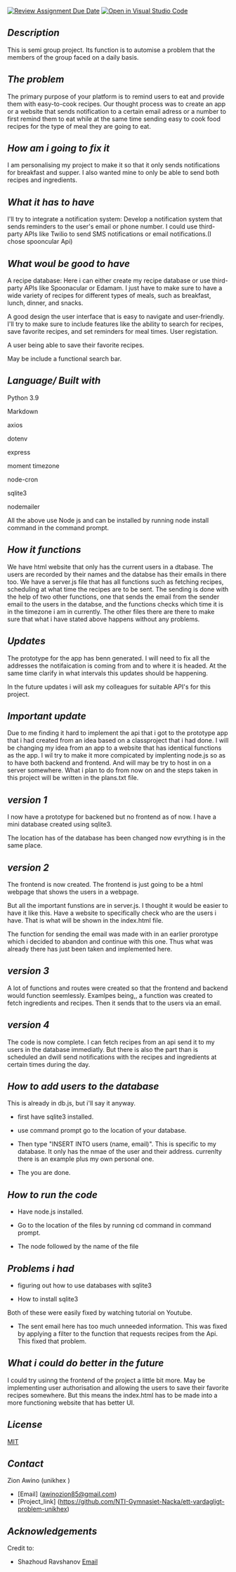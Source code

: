 [![Review Assignment Due Date](https://classroom.github.com/assets/deadline-readme-button-24ddc0f5d75046c5622901739e7c5dd533143b0c8e959d652212380cedb1ea36.svg)](https://classroom.github.com/a/QT9uZhaV)
[![Open in Visual Studio Code](https://classroom.github.com/assets/open-in-vscode-718a45dd9cf7e7f842a935f5ebbe5719a5e09af4491e668f4dbf3b35d5cca122.svg)](https://classroom.github.com/online_ide?assignment_repo_id=10934320&assignment_repo_type=AssignmentRepo)

## *Description*

This is semi group project. Its function is to automise a problem that the members of the group faced on a daily basis.

## *The problem*

The primary purpose of your platform is to remind users to eat and provide them with easy-to-cook recipes.
Our thought process was to create an app or a website that sends notification to a certain email adress or a number to first remind them to eat while at the same time sending easy to cook food recipes for the type of meal they are going to eat.

## *How am i going to fix it*

I am personalising my project to make it so that it only sends notifications for breakfast and supper. I also wanted mine to only be able to send both recipes and ingredients.

## *What it has to have*

I'll try to integrate a notification system: Develop a notification system that sends reminders to the user's email or phone number. I could use third-party APIs like Twilio to send SMS notifications or email notifications.(I chose spooncular Api)

## *What woul be good to have*

A recipe database: Here i can either create my recipe database or use third-party APIs like Spoonacular or Edamam. I just have to make sure to have a wide variety of recipes for different types of meals, such as breakfast, lunch, dinner, and snacks.

A good design the user interface that is easy to navigate and user-friendly. I'll try to make sure to include features like the ability to search for recipes, save favorite recipes, and set reminders for meal times.
User registation.

A user being able to save their favorite recipes.

May be include a functional search bar.

## *Language/ Built with*

Python 3.9

Markdown

axios

dotenv

express

moment timezone

node-cron

sqlite3

nodemailer

All the above use Node js and can be installed by running node install command in the command prompt.

## *How it functions*

We have html website that only has the current users in a dtabase. The users are recorded by their names and the databse has their emails in there too. We have a server.js file that has all functions such as fetching recipes, scheduling at what time the recipes are to be sent. The sending is done with the help of two other functions, one that sends the email from the sender email to the users in the databse, and the functions checks which time it is in the timezone i am in currently. The other files there are there to make sure that what i have stated above happens without any problems.

## *Updates*

The prototype for the app has benn generated. I will need to fix all the addresses the notifaication is coming from and to where it is headed. At the same time clarify in what intervals this updates should be happening.

In the future updates i will ask my colleagues for suitable API's for this project.

## *Important update*

Due to me finding it hard to implement the api that i got to the prototype app that i had created from an idea based on a classproject that i had done. I will be changing my idea from an app to a website that has identical functions as the app. I wil try to make it more compicated by implenting node.js so as to have both backend and frontend. And will may be try to host in on a server somewhere. What i plan to do from now on  and the steps taken in this project will be written in the plans.txt file.

## *version 1*

I now have a prototype for backened but no frontend as of now. I have a mini database created using sqlite3.

The location has of the database has been changed now evrything is in the same place.

## *version 2*

The frontend is now created. The frontend is just going to be a html webpage that shows the users in a webpage.

But all the important funstions are in server.js. I thought it would be easier to have it like this. Have a website to specifically check who are the users i have. That is what will be shown in the index.html file.

The function for sending the email was made with in an earlier
prorotype which i decided to abandon and continue with this one. Thus
what was already there has just been taken and implemented here.

## *version 3*

A lot of functions and routes were created so that the frontend and backend would function seemlessly. Examlpes being,, a function was created to fetch ingredients and recipes. Then it sends that to the users via an email.

## *version 4*

The code is now complete. I can fetch recipes from an api send it to my users in the database immediatly. But there is also the part than is scheduled an dwill send notifications with the recipes and ingredients at certain times during the day.

## *How to add users to the database*

This is already in db.js, but i'll say it anyway.

* first have sqlite3 installed.

* use command prompt go to the location of your database.

* Then type "INSERT INTO users (name, email)". This is specific to my
database. It only has the nmae of the user and their address.
currenlty there is an example plus my own personal one.

* The you are done.

## *How to run the code*

* Have node.js installed.

* Go to the location of the files by running cd command in command prompt.

* The node followed by the name of the file

## *Problems i had*

* figuring out how to use databases with sqlite3

* How to install sqlite3

Both of these were easily fixed by watching tutorial on Youtube.

* The sent email here has too much unneeded information. This was fixed by applying a filter to the function that requests recipes from the Api. This fixed that problem.

## *What i could do better in the future*

I could try usinng the frontend of the project a little bit more. May be implementing user authorisation and allowing the users to save their favorite recipes somewhere. But this means the index.html has to be made into a more functioning website that has better UI.

## *License*

[MIT](https://choosealicense.com/licenses/mit/)

## *Contact*

Zion Awino (unikhex )

* [Email] (<awinozion85@gmail.com>)
* [Project_link] (<https://github.com/NTI-Gymnasiet-Nacka/ett-vardagligt-problem-unikhex>)

## *Acknowledgements*

Credit to:

* Shazhoud Ravshanov
[Email](shahzod.ravshanov@elev.ga.ntig.se )
